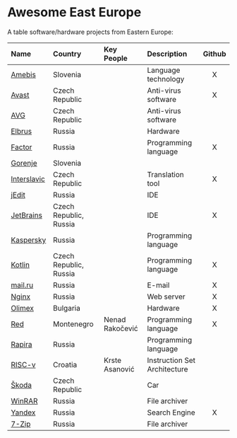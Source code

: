 # Awesome East Europe

A table software/hardware projects from Eastern Europe:


| Name                                                      | Country                  | Key People      | Description                  | Github  |
| :-------------------------------------------------------- | :----------------------- | :-------------- | :--------------------------- | :-----: |
| [Amebis](https://github.com/amebis)                       | Slovenia                 |                 | Language technology          | X       |
| [Avast](https://github.com/avast)                         | Czech Republic           |                 | Anti-virus software          | X       |
| [AVG](https://github.com/search?q=avg)                    | Czech Republic           |                 | Anti-virus software          |         |
| [Elbrus](https://github.com/search?q=elbrus)              | Russia                   |                 | Hardware                     |         |
| [Factor](https://github.com/factor)                       | Russia                   |                 | Programming language         | X       |
| [Gorenje](https://github.com/search?q=gorenje)            | Slovenia                 |                 |                              |         |
| [Interslavic](https://github.com/scherebedov/interslavic) | Czech Republic           |                 | Translation tool             | X       |
| [jEdit](https://github.com/search?q=jedit)                | Russia                   |                 | IDE                          |         |
| [JetBrains](https://github.com/JetBrains)                 | Czech Republic, Russia   |                 | IDE                          | X       |
| [Kaspersky](https://github.com/search?q=kaspersky)        | Russia                   |                 | Programming language         |         |
| [Kotlin](https://github.com/kotlin)                       | Czech Republic, Russia   |                 | Programming language         | X       |
| [mail.ru](https://github.com/mailru)                      | Russia                   |                 | E-mail                       | X       |
| [Nginx](https://github.com/nginx)                         | Russia                   |                 | Web server                   | X       |
| [Olimex](https://github.com/olimex)                       | Bulgaria                 |                 | Hardware                     | X       |
| [Red](https://github.com/red)                             | Montenegro               | Nenad Rakočević | Programming language         | X       |
| [Rapira](https://github.com/search?q=rapira)              | Russia                   |                 | Programming language         |         |
| [RISC-v](https://en.wikipedia.org/wiki/RISC-V)            | Croatia                  | Krste Asanović  | Instruction Set Architecture |         |
| [Škoda](https://github.com/search?q=skoda)                | Czech Republic           |                 | Car                          |         |
| [WinRAR](https://github.com/search?q=winrar)              | Russia                   |                 | File archiver                |         |
| [Yandex](https://github.com/yandex)                       | Russia                   |                 | Search Engine                | X       |
| [7-Zip](https://github.com/search?q=7z)                   | Russia                   |                 | File archiver                |         |
